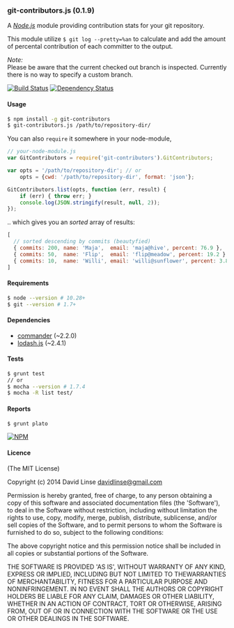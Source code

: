 ### git-contributors.js (0.1.9)

A [_Node.js_][nodejs] module providing contribution stats for your git repository.

This module utilize `$ git log --pretty=%an` to calculate and add the amount
of percental contribution of each committer to the output.

_Note:_<br/>
Please be aware that the current checked out branch is inspected.
Currently there is no way to specify a custom branch.

[![Build Status][travis_svg]][travis_link] [![Dependency Status][dm_svg]][dm_url]

[travis_svg]: https://travis-ci.org/davidlinse/git-contributors.js.svg?branch=master
[travis_link]: https://travis-ci.org/davidlinse/git-contributors.js
[dm_svg]: https://david-dm.org/davidlinse/git-contributors.js.svg
[dm_url]: https://david-dm.org/davidlinse/git-contributors.js


#### Usage

```sh
$ npm install -g git-contributors
$ git-contributors.js /path/to/repository-dir/
```

You can also `require` it somewhere in your node-module,

```js
// your-node-module.js
var GitContributors = require('git-contributors').GitContributors;

var opts = '/path/to/repository-dir'; // or
    opts = {cwd: '/path/to/repository-dir', format: 'json'};

GitContributors.list(opts, function (err, result) {
    if (err) { throw err; }
    console.log(JSON.stringify(result, null, 2));
});
```

.. which gives you an _sorted_ array of results:

```js
[
  // sorted descending by commits (beautyfied)
  { commits: 200, name: 'Maja',  email: 'maja@hive', percent: 76.9 },
  { commits: 50,  name: 'Flip',  email: 'flip@meadow', percent: 19.2 },
  { commits: 10,  name: 'Willi', email: 'willi@sunflower', percent: 3.8 }
]
```

#### Requirements

```sh
$ node --version # 10.28+
$ git --version # 1.7+
```

#### Dependencies
* [commander][commander] (~2.2.0)
* [lodash.js][lodash] (~2.4.1)


#### Tests

```sh
$ grunt test
// or
$ mocha --version # 1.7.4
$ mocha -R list test/
```

#### Reports

```sh
$ grunt plato
```

[![NPM](https://nodei.co/npm/git-contributors.svg?downloads=true&stars=true)](https://nodei.co/npm/git-contributors/)


[semver]: http://semver.org
[lodash]: http://lodash.com
[mocha]: http://visionmedia.github.com/mocha/
[chai]: http://chaijs.com
[sinon]: http://sinonjs.org
[plato]: https://github.com/es-analysis/plato
[nodejs]: http://nodejs.org
[commander]: https://github.com/visionmedia/commander.js

#### Licence

(The MIT License)

Copyright (c) 2014 David Linse <davidlinse@gmail.com>

Permission is hereby granted, free of charge, to any person obtaining a copy of this software and associated documentation
files (the 'Software'), to deal in the Software without restriction, including without limitation the rights to use, copy,
modify, merge, publish, distribute, sublicense, and/or sell copies of the Software, and to permit persons to whom the
Software is furnished to do so, subject to the following conditions:

The above copyright notice and this permission notice shall be included in all copies or substantial portions of the
Software.

THE SOFTWARE IS PROVIDED 'AS IS', WITHOUT WARRANTY OF ANY KIND, EXPRESS OR IMPLIED, INCLUDING BUT NOT LIMITED TO
THEWARRANTIES OF MERCHANTABILITY, FITNESS FOR A PARTICULAR PURPOSE AND NONINFRINGEMENT. IN NO EVENT SHALL THE AUTHORS OR
COPYRIGHT HOLDERS BE LIABLE FOR ANY CLAIM, DAMAGES OR OTHER LIABILITY, WHETHER IN AN ACTION OF CONTRACT, TORT OR OTHERWISE,
ARISING FROM, OUT OF OR IN CONNECTION WITH THE SOFTWARE OR THE USE OR OTHER DEALINGS IN THE SOFTWARE.
